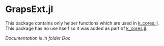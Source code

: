 GrapsExt.jl
=====
This package contains only helper functions which are used in [k_cores.jl](https://github.com/johnybx/k_cores.jl.git). This package has no use itself so it was added as part of [k_cores.jl](https://github.com/johnybx/k_cores.jl.git).

*Documentation is in folder Doc*
